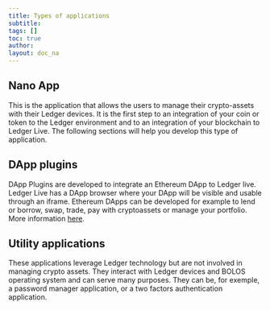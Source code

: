 ```yaml
---
title: Types of applications
subtitle:
tags: []
toc: true
author:
layout: doc_na
---
```




## Nano App
This is the application that allows the users to manage their crypto-assets with their Ledger devices. It is the first step to an integration of your coin or token to the Ledger environment and to an integration of your blockchain to Ledger Live.
The following sections will help you develop this type of application.

## DApp plugins
DApp Plugins are developed to integrate an Ethereum DApp to Ledger live. Ledger Live has a DApp browser where your DApp will be visible and usable through an iframe. Ethereum DApps can be developed for example to lend or borrow, swap, trade, pay with cryptoassets or manage your portfolio.
More information [here](../../dapp/introduction).

## Utility applications
These applications leverage Ledger technology but are not involved in managing crypto assets. They interact with Ledger devices and BOLOS operating system and can serve many purposes. They can be, for exemple, a password manager application, or a two factors authentication application.
